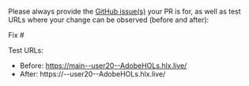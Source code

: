 Please always provide the [GitHub issue(s)](../issues) your PR is for, as well as test URLs where your change can be observed (before and after):

Fix #<gh-issue-id>

Test URLs:
- Before: https://main--user20--AdobeHOLs.hlx.live/
- After: https://<branch>--user20--AdobeHOLs.hlx.live/
